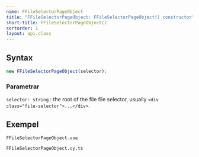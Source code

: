 ```yaml
---
name: FFileSelectorPageObject
title: "FFileSelectorPageObject: FFileSelectorPageObject() constructor"
short-title: FFileSelectorPageObject()
sortorder: 1
layout: api.class
---
```


## Syntax

```ts nocompile nolint
new FFileSelectorPageObject(selector);
```

### Parametrar

`selector: string`
: the root of the file file selector, usually `<div class="file-selector">...</div>`.

## Exempel

```import static
FFileSelectorPageObject.vue
```

```import
FFileSelectorPageObject.cy.ts
```
